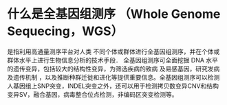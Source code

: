 # 什么是全基因组测序 （Whole Genome Sequecing，WGS）

是指利用高通量测序平台对人类 不同个体或群体进行全基因组测序，并在个体或群体水平上进行生物信息分析的技术手段． 全基因组测序可全面挖掘 DNA 水平的遗传变异，包括较大的结构性变异，为筛选疾病的致病 及易感基因，研究发病及遗传机制 ，以及推断种群迁徙和进化等提供重要信息。全基因组测序可以检测人基因组上SNP突变，INDEL突变之外，还可以用于检测拷贝数变异CNV和结构变异SV，融合基因，病毒整合位点检测，非编码区突变检测等。